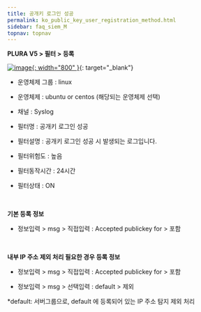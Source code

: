 ```yaml
---
title: 공개키 로그인 성공
permalink: ko_public_key_user_registration_method.html
sidebar: faq_siem_M
topnav: topnav
---
```


**PLURA V5 > 필터 > 등록**

[![image](/docs/images/Additianal/public_key/1.png){: width="800" }](/docs/images/Additianal/public_key/1.png){: target="_blank"}

  - 운영체제 그룹 : linux

  - 운영체제 : ubuntu or centos (해당되는 운영체제 선택)

  - 채널 : Syslog

  - 필터명 : 공개키 로그인 성공

  - 필터설명 : 공개키 로그인 성공 시 발생되는 로그입니다.

  - 필터위험도 : 높음

  - 필터동작시간 : 24시간

  - 필터상태 : ON


<br />

**기본 등록 정보**

  - 정보입력 > msg > 직접입력 : Accepted publickey for > 포함

 
<br />

**내부 IP 주소 제외 처리 필요한 경우 등록 정보**

  - 정보입력 > msg > 직접입력 : Accepted publickey for > 포함

  - 정보입력 > msg > 선택입력 : default > 제외

 *default: 서버그룹으로, default 에 등록되어 있는 IP 주소 탐지 제외 처리